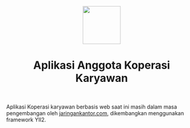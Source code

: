 <p align="center">
    <a href="https://github.com/yiisoft" target="_blank">
        <img src="https://avatars0.githubusercontent.com/u/993323" height="100px">
    </a>
    <h1 align="center">Aplikasi Anggota Koperasi Karyawan</h1>
    <br>
</p>

Aplikasi Koperasi karyawan berbasis web saat ini masih dalam masa pengembangan oleh [jaringankantor.com](http://www.jaringankantor.com/), dikembangkan menggunakan framework YII2.
